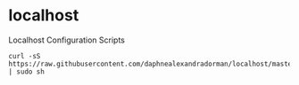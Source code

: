 localhost
=========

Localhost Configuration Scripts

```
curl -sS https://raw.githubusercontent.com/daphnealexandradorman/localhost/master/install | sudo sh
```
